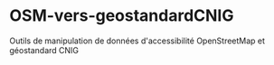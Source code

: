 # OSM-vers-geostandardCNIG
Outils de manipulation de données d'accessibilité OpenStreetMap et géostandard CNIG
